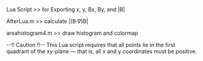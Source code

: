 Lua Script >> for Exporting x, y, Bx, By, and |B|

AfterLua.m >> calculate |(B·∇)B|

areahistogram4.m >> draw histogram and colormap 


--!! Caution !!--
This Lua script requires that all points lie in the first quadrant of the xy-plane — that is, all x and y coordinates must be positive.



